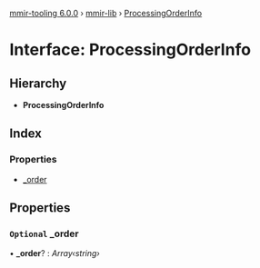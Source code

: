 [mmir-tooling 6.0.0](../README.md) › [mmir-lib](../modules/mmir_lib.md) › [ProcessingOrderInfo](mmir_lib.processingorderinfo.md)

# Interface: ProcessingOrderInfo

## Hierarchy

* **ProcessingOrderInfo**

## Index

### Properties

* [_order](mmir_lib.processingorderinfo.md#optional-_order)

## Properties

### `Optional` _order

• **_order**? : *Array‹string›*
